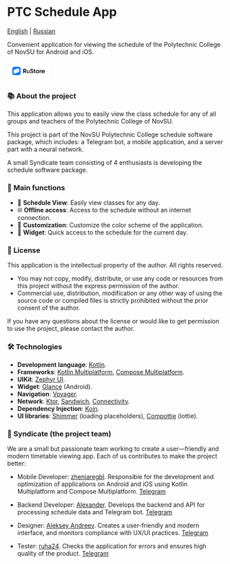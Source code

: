 # PTC Schedule App

[English](https://github.com/zheniaregbl/ptk-schedule-mobile/blob/master/README.md) | [Russian](https://github.com/zheniaregbl/ptk-schedule-mobile/blob/master/ru-README.md)

Convenient application for viewing the schedule of the Polytechnic College of NovSU for Android and iOS.

[<img src="docs/images/rustore_badge.png" alt="RuStore page" width="100px" />](https://www.rustore.ru/catalog/app/com.syndicate.ptkscheduleapp)

### 📚 About the project
This application allows you to easily view the class schedule for any of all groups and teachers of the Polytechnic College of NovSU.

This project is part of the NovSU Polytechnic College schedule software package, which includes: a Telegram bot, a mobile application, and a server part with a neural network.

A small Syndicate team consisting of 4 enthusiasts is developing the schedule software package.

### 🚀 Main functions
- 📅 **Schedule View**: Easily view classes for any day.
- 🌐 **Offline access**: Access to the schedule without an internet connection.
- 🎨 **Customization**: Customize the color scheme of the application.
- 📲 **Widget**: Quick access to the schedule for the current day.

### 📜 License
This application is the intellectual property of the author. All rights reserved.

- You may not copy, modify, distribute, or use any code or resources from this project without the express permission of the author.
- Commercial use, distribution, modification or any other way of using the source code or compiled files is strictly prohibited without the prior consent of the author.

If you have any questions about the license or would like to get permission to use the project, please contact the author.

### 🛠️ Technologies
- **Development language**: [Kotlin](https://kotlinlang.org/).
- **Frameworks**: [Kotlin Multiplatform](https://kotlinlang.org/docs/multiplatform.html), [Compose Multiplatform](https://www.jetbrains.com/compose-multiplatform/).
- **UIKit**: [Zephyr UI](https://github.com/ZephyrUI/zephyr-compose-multiplatfrom).
- **Widget**: [Glance](https://developer.android.com/develop/ui/compose/glance?hl=ru) (Android).
- **Navigation**: [Voyager](https://voyager.adriel.cafe).
- **Network**: [Ktor](https://ktor.io), [Sandwich](https://skydoves.github.io/sandwich/), [Connectivity](https://github.com/jordond/connectivity).
- **Dependency Injection**: [Koin](https://insert-koin.io).
- **UI libraries**: [Shimmer](https://github.com/valentinilk/compose-shimmer) (loading placeholders), [Compottie](https://github.com/alexzhirkevich/compottie) (lottie).

### 👥 Syndicate (the project team)
We are a small but passionate team working to create a user—friendly and modern timetable viewing app. Each of us contributes to make the project better:

- Mobile Developer: [zheniaregbl](https://github.com/zheniaregbl).
Responsible for the development and optimization of applications on Android and iOS using Kotlin Multiplatform and Compose Multiplatform. [Telegram](https://t.me/regbl)

- Backend Developer: [Alexander](https://github.com/Prodix).
Develops the backend and API for processing schedule data and Telegram bot. [Telegram](https://t.me/Prodix)

- Designer: [Aleksey Andreev](https://github.com/yungplane).
Creates a user-friendly and modern interface, and monitors compliance with UX/UI practices. [Telegram](https://t.me/yung_plane)

- Tester: [ruha24](https://github.com/ruha24).
Checks the application for errors and ensures high quality of the product. [Telegram](https://t.me/ruha_42)

